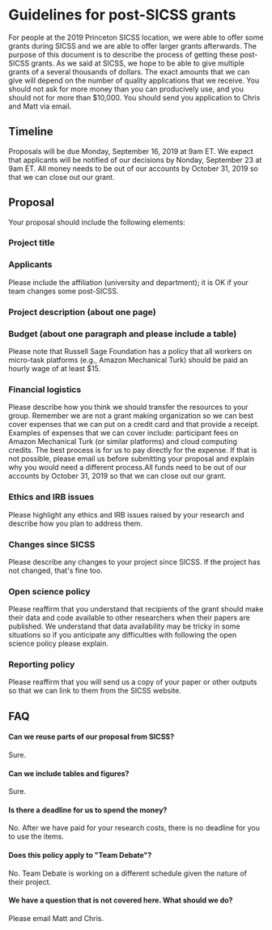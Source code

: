 # Guidelines for post-SICSS grants

For people at the 2019 Princeton SICSS location, we were able to offer some grants during SICSS and we are able to offer larger grants afterwards. The purpose of this document is to describe the process of getting these post-SICSS grants.  As we said at SICSS, we hope to be able to give multiple grants of a several thousands of dollars.  The exact amounts that we can give will depend on the number of quality applications that we receive.  You should not ask for more money than you can producively use, and you should not for more than $10,000.  You should send you application to Chris and Matt via email.

## Timeline

Proposals will be due Monday, September 16, 2019 at 9am ET.  We expect that applicants will be notified of our decisions by Nonday, September 23 at 9am ET.  All money needs to be out of our accounts by October 31, 2019 so that we can close out our grant.  

## Proposal

Your proposal should include the following elements:

### Project title

### Applicants

Please include the affiliation (university and department); it is OK if your team changes some post-SICSS.

### Project description (about one page)

### Budget (about one paragraph and please include a table)

Please note that Russell Sage Foundation has a policy that all workers on micro-task platforms (e.g., Amazon Mechanical Turk) should be paid an hourly wage of at least $15.

### Financial logistics

Please describe how you think we should transfer the resources to your group. Remember we are not a grant making organization so we can best cover expenses that we can put on a credit card and that provide a receipt. Examples of expenses that we can cover include: participant fees on Amazon Mechanical Turk (or similar platforms) and cloud computing credits. The best process is for us to pay directly for the expense. If that is not possible, please email us before submitting your proposal and explain why you would need a different process.All funds need to be out of our accounts by October 31, 2019 so that we can close out our grant.

### Ethics and IRB issues

Please highlight any ethics and IRB issues raised by your research and describe how you plan to address them.

### Changes since SICSS

Please describe any changes to your project since SICSS. If the project has not changed, that's fine too.

### Open science policy

Please reaffirm that you understand that recipients of the grant should make their data and code available to other researchers when their papers are published. We understand that data availability may be tricky in some situations so if you anticipate any difficulties with following the open science policy please explain.

### Reporting policy

Please reaffirm that you will send us a copy of your paper or other outputs so that we can link to them from the SICSS website.


## FAQ

#### Can we reuse parts of our proposal from SICSS?

Sure.

#### Can we include tables and figures?

Sure.

#### Is there a deadline for us to spend the money?

No. After we have paid for your research costs, there is no deadline for you to use the items.

#### Does this policy apply to "Team Debate"?

No. Team Debate is working on a different schedule given the nature of their project.

#### We have a question that is not covered here.  What should we do?

Please email Matt and Chris.
